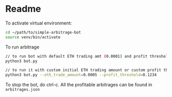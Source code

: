 # Readme

To activate virtual environment:

```bash
cd ~/path/to/simple-arbitrage-bot
source venv/bin/activate
```

To run arbitrage

```bash
// to run bot with default ETH trading amt (0.0001) and profit threshold (0.0000005)
python3 bot.py

// to run it with custom initial ETH trading amount or custom profit threshold
python3 bot.py --eth_trade_amount=0.0005 --profit_threshold=0.1234
```

To stop the bot, do ctrl-c. All the profitable arbitrages can be found in `arbitrages.json`

